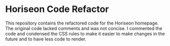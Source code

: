 # Horiseon Code Refactor

This repository contains the refactored code for the Horiseon homepage. The original code lacked comments and was not concise. I commented the code and condensed the CSS rules to make it easier to make changes in the future and to have less code to render. 